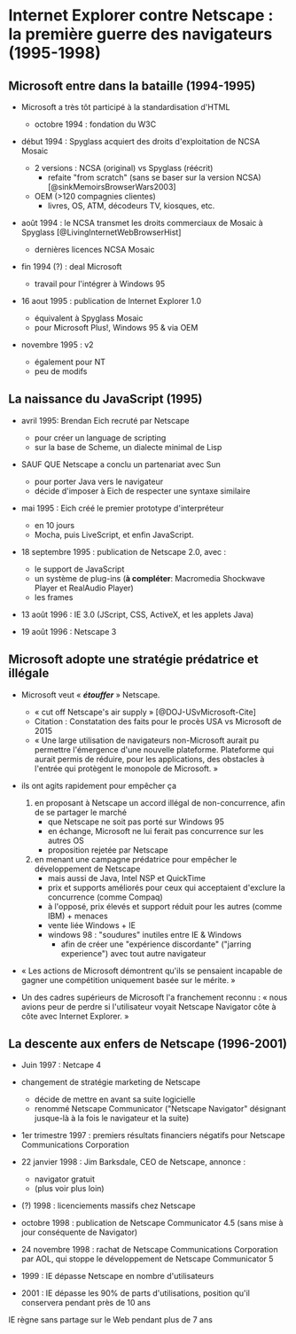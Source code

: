 # Internet Explorer contre Netscape : la première guerre des navigateurs (1995-1998)

## Microsoft entre dans la bataille (1994-1995)

- Microsoft a très tôt participé à la standardisation d'HTML

  - octobre 1994 : fondation du W3C

- début 1994 : Spyglass acquiert des droits d'exploitation de NCSA Mosaic

  - 2 versions : NCSA (original) vs Spyglass (réécrit)
    - refaite "from scratch" (sans se baser sur la version NCSA) [@sinkMemoirsBrowserWars2003]
  - OEM (>120 compagnies clientes)
    - livres, OS, ATM, décodeurs TV, kiosques, etc.

- août 1994 : le NCSA transmet les droits commerciaux de Mosaic à Spyglass [@LivingInternetWebBrowserHist]
  - dernières licences NCSA Mosaic
- fin 1994 (?) : deal Microsoft

  - travail pour l'intégrer à Windows 95

- 16 aout 1995 : publication de Internet Explorer 1.0

  - équivalent à Spyglass Mosaic
  - pour Microsoft Plus!, Windows 95 & via OEM

- novembre 1995 : v2
  - également pour NT
  - peu de modifs

## La naissance du JavaScript (1995)

- avril 1995: Brendan Eich recruté par Netscape

  - pour créer un language de scripting
  - sur la base de Scheme, un dialecte minimal de Lisp

- SAUF QUE Netscape a conclu un partenariat avec Sun

  - pour porter Java vers le navigateur
  - décide d'imposer à Eich de respecter une syntaxe similaire

- mai 1995 : Eich créé le premier prototype d'interpréteur

  - en 10 jours
  - Mocha, puis LiveScript, et enfin JavaScript.

- 18 septembre 1995 : publication de Netscape 2.0, avec :

  - le support de JavaScript
  - un système de plug-ins (**à compléter**: Macromedia Shockwave Player et RealAudio Player)
  - les frames

- 13 août 1996 : IE 3.0 (JScript, CSS, ActiveX, et les applets Java)
- 19 août 1996 : Netscape 3

## Microsoft adopte une stratégie prédatrice et illégale

- Microsoft veut « **_étouffer_** » Netscape.

  - « cut off Netscape's air supply » [@DOJ-USvMicrosoft-Cite]
  - Citation : Constatation des faits pour le procès USA vs Microsoft de 2015
  - « Une large utilisation de navigateurs non-Microsoft aurait pu permettre l'émergence d'une nouvelle plateforme. Plateforme qui aurait permis de réduire, pour les applications, des obstacles à l'entrée qui protègent le monopole de Microsoft. »

- ils ont agits rapidement pour empêcher ça

  1. en proposant à Netscape un accord illégal de non-concurrence, afin de se partager le marché
     - que Netscape ne soit pas porté sur Windows 95
     - en échange, Microsoft ne lui ferait pas concurrence sur les autres OS
     - proposition rejetée par Netscape
  2. en menant une campagne prédatrice pour empêcher le développement de Netscape
     - mais aussi de Java, Intel NSP et QuickTime
     - prix et supports améliorés pour ceux qui acceptaient d'exclure la concurrence (comme Compaq)
     - à l'opposé, prix élevés et support réduit pour les autres (comme IBM) + menaces
     - vente liée Windows + IE
     - windows 98 : "soudures" inutiles entre IE & Windows
       - afin de créer une "expérience discordante" ("jarring experience") avec tout autre navigateur

- « Les actions de Microsoft démontrent qu'ils se pensaient incapable de gagner une compétition uniquement basée sur le mérite. »
- Un des cadres supérieurs de Microsoft l'a franchement reconnu : « nous avions peur de perdre si l'utilisateur voyait Netscape Navigator côte à côte avec Internet Explorer. »

## La descente aux enfers de Netscape (1996-2001)

- Juin 1997 : Netcape 4
- changement de stratégie marketing de Netscape

  - décide de mettre en avant sa suite logicielle
  - renommé Netscape Communicator ("Netscape Navigator" désignant jusque-là à la fois le navigateur et la suite)

- 1er trimestre 1997 : premiers résultats financiers négatifs pour Netscape Communications Corporation

- 22 janvier 1998 : Jim Barksdale, CEO de Netscape, annonce :

  - navigator gratuit
  - (plus voir plus loin)

- (?) 1998 : licenciements massifs chez Netscape

- octobre 1998 : publication de Netscape Communicator 4.5 (sans mise à jour conséquente de Navigator)

- 24 novembre 1998 : rachat de Netscape Communications Corporation par AOL, qui stoppe le développement de Netscape Communicator 5

- 1999 : IE dépasse Netscape en nombre d'utilisateurs
- 2001 : IE dépasse les 90% de parts d'utilisations, position qu'il conservera pendant près de 10 ans

IE règne sans partage sur le Web pendant plus de 7 ans
